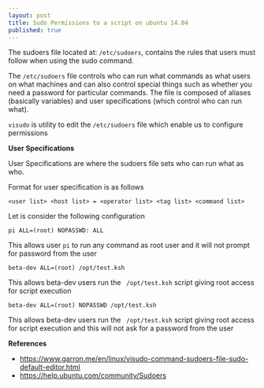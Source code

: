 ```yaml
---
layout: post
title: Sudo Permissions to a script on ubuntu 14.04
published: true
---
```




The sudoers file located at: `/etc/sudoers`, contains the rules that users must follow when using the sudo command.

The `/etc/sudoers` file controls who can run what commands as what users on what machines and can also control special things such as whether you need a password for particular commands. The file is composed of aliases (basically variables) and user specifications (which control who can run what).

`visudo` is utility to edit the `/etc/sudoers` file which enable us to configure permissions 

**User Specifications**

User Specifications are where the sudoers file sets who can run what as who.

Format for user specification is as follows
```
<user list> <host list> = <operator list> <tag list> <command list>
```

Let is consider the following configuration 

```
pi ALL=(root) NOPASSWD: ALL
```

This allows user `pi` to run any command as root user and it will not prompt for password from the user

```
beta-dev ALL=(root) /opt/test.ksh
```

This allows beta-dev users run the ` /opt/test.ksh` script giving root access for script execution

```
beta-dev ALL=(root) NOPASSWD /opt/test.ksh
```

This allows beta-dev users run the ` /opt/test.ksh` script giving root access for script execution
and this will not ask for a password from the user

**References**

- https://www.garron.me/en/linux/visudo-command-sudoers-file-sudo-default-editor.html
- https://help.ubuntu.com/community/Sudoers

